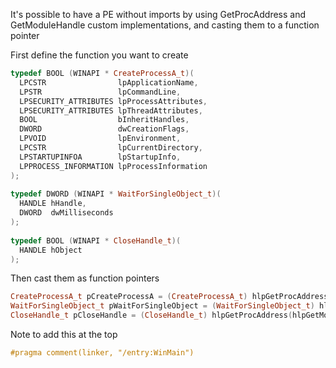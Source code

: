 It's possible to have a PE without imports by using GetProcAddress and GetModuleHandle custom implementations, and casting them to a function pointer

First define the function you want to create
```cpp
typedef BOOL (WINAPI * CreateProcessA_t)(
  LPCSTR                lpApplicationName,
  LPSTR                 lpCommandLine,
  LPSECURITY_ATTRIBUTES lpProcessAttributes,
  LPSECURITY_ATTRIBUTES lpThreadAttributes,
  BOOL                  bInheritHandles,
  DWORD                 dwCreationFlags,
  LPVOID                lpEnvironment,
  LPCSTR                lpCurrentDirectory,
  LPSTARTUPINFOA        lpStartupInfo,
  LPPROCESS_INFORMATION lpProcessInformation
);
  
typedef DWORD (WINAPI * WaitForSingleObject_t)(
  HANDLE hHandle,
  DWORD  dwMilliseconds
);
  
typedef BOOL (WINAPI * CloseHandle_t)(
  HANDLE hObject
);
```

Then cast them as function pointers
```cpp
CreateProcessA_t pCreateProcessA = (CreateProcessA_t) hlpGetProcAddress(hlpGetModuleHandle(L"KERNEL32.DLL"), "CreateProcessA");
WaitForSingleObject_t pWaitForSingleObject = (WaitForSingleObject_t) hlpGetProcAddress(hlpGetModuleHandle(L"KERNEL32.DLL"), "WaitForSingleObject");
CloseHandle_t pCloseHandle = (CloseHandle_t) hlpGetProcAddress(hlpGetModuleHandle(L"KERNEL32.DLL"), "CloseHandle");
```

Note to add this at the top
```cpp
#pragma comment(linker, "/entry:WinMain")
```